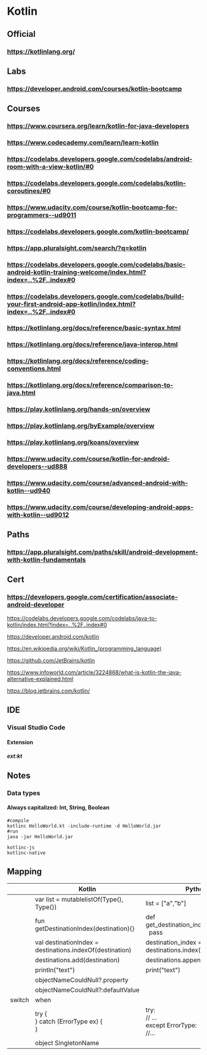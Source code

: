 # Kotlin

## Official
### https://kotlinlang.org/
## Labs
### https://developer.android.com/courses/kotlin-bootcamp

## Courses
### https://www.coursera.org/learn/kotlin-for-java-developers
### https://www.codecademy.com/learn/learn-kotlin
### https://codelabs.developers.google.com/codelabs/android-room-with-a-view-kotlin/#0
### https://codelabs.developers.google.com/codelabs/kotlin-coroutines/#0
### https://www.udacity.com/course/kotlin-bootcamp-for-programmers--ud9011
### https://codelabs.developers.google.com/kotlin-bootcamp/
### https://app.pluralsight.com/search/?q=kotlin
### https://codelabs.developers.google.com/codelabs/basic-android-kotlin-training-welcome/index.html?index=..%2F..index#0
### https://codelabs.developers.google.com/codelabs/build-your-first-android-app-kotlin/index.html?index=..%2F..index#0
### https://kotlinlang.org/docs/reference/basic-syntax.html
### https://kotlinlang.org/docs/reference/java-interop.html
### https://kotlinlang.org/docs/reference/coding-conventions.html
### https://kotlinlang.org/docs/reference/comparison-to-java.html
### https://play.kotlinlang.org/hands-on/overview
### https://play.kotlinlang.org/byExample/overview
### https://play.kotlinlang.org/koans/overview
### https://www.udacity.com/course/kotlin-for-android-developers--ud888
### https://www.udacity.com/course/advanced-android-with-kotlin--ud940
### https://www.udacity.com/course/developing-android-apps-with-kotlin--ud9012
## Paths
### https://app.pluralsight.com/paths/skill/android-development-with-kotlin-fundamentals
## Cert
### https://developers.google.com/certification/associate-android-developer
https://codelabs.developers.google.com/codelabs/java-to-kotlin/index.html?index=..%2F..index#0



https://developer.android.com/kotlin

https://en.wikipedia.org/wiki/Kotlin_(programming_language)

https://github.com/JetBrains/kotlin

https://www.infoworld.com/article/3224868/what-is-kotlin-the-java-alternative-explained.html

https://blog.jetbrains.com/kotlin/


## IDE
### Visual Studio Code
#### Extension
##### ext:kt
## Notes
### Data types
#### Always capitalized: Int, String, Boolean
```
#compile
kotlinc HelloWorld.kt -include-runtime -d HelloWorld.jar
#run
java -jar HelloWorld.jar

kotlinc-js
kotlinc-native
```
## Mapping
|   |Kotlin   |Python   |   |   |
|---|---|---|---|---|
|   | var list = mutablelistOf(Type(), Type())  |list = ["a","b"]   |   |   |
|   |fun getDestinationIndex(destination){}   |def get_destination_index(destination): <br> &nbsp;&nbsp;pass   |   |   |
|   |val destinationIndex = destinations.indexOf(destination)   |destination_index = destinations.index(destination)   |   |   |
|   |destinations.add(destination)   |destinations.append(destination)   |   |   |
|   |println("text")   |print("text")   |   |   |
|   |objectNameCouldNull?.property   |  |   |   |
|   |objectNameCouldNull?:defaultValue  |  |   |   |
| switch  |when   |   |   |   |
|   |try {<br>} catch (ErrorType ex) {<br>}   |try: <br> // ... <br> except ErrorType: <br> //...   |   |   |
|   |object SingletonName   |   |   |   |
